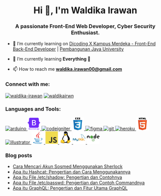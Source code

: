<h1 align="center">Hi 👋, I'm Waldika Irawan</h1>
<h3 align="center">A passionate Front-End Web Developer, Cyber Security Enthusiast.</h3>

- 🔭 I’m currently learning on [Dicoding X Kampus Merdeka - Front-End Back-End Developer](https://www.dicoding.com) | [Pembangunan Jaya University](https://www.upj.ac.id)

- 🌱 I’m currently learning **Everything 🤣**

- 📫 How to reach me **waldika.irawan00@gmail.com**

<h3 align="left">Connect with me:</h3>
<p align="left">
<a href="https://linkedin.com/in/waldika-irawan13" target="blank"><img align="center" src="https://raw.githubusercontent.com/rahuldkjain/github-profile-readme-generator/master/src/images/icons/Social/linked-in-alt.svg" alt="waldika-irawan" height="30" width="40" /></a>
<a href="https://instagram.com/waldikairwn" target="blank"><img align="center" src="https://raw.githubusercontent.com/rahuldkjain/github-profile-readme-generator/master/src/images/icons/Social/instagram.svg" alt="waldikairwn" height="30" width="40" /></a>
</p>

<h3 align="left">Languages and Tools:</h3>
<p align="left"> <a href="https://www.arduino.cc/" target="_blank" rel="noreferrer"> <img src="https://cdn.worldvectorlogo.com/logos/arduino-1.svg" alt="arduino" width="40" height="40"/> </a> <a href="https://getbootstrap.com" target="_blank" rel="noreferrer"> <img src="https://raw.githubusercontent.com/devicons/devicon/master/icons/bootstrap/bootstrap-plain-wordmark.svg" alt="bootstrap" width="40" height="40"/> </a> <a href="https://codeigniter.com" target="_blank" rel="noreferrer"> <img src="https://cdn.worldvectorlogo.com/logos/codeigniter.svg" alt="codeigniter" width="40" height="40"/> </a> <a href="https://www.w3schools.com/css/" target="_blank" rel="noreferrer"> <img src="https://raw.githubusercontent.com/devicons/devicon/master/icons/css3/css3-original-wordmark.svg" alt="css3" width="40" height="40"/> </a> <a href="https://www.figma.com/" target="_blank" rel="noreferrer"> <img src="https://www.vectorlogo.zone/logos/figma/figma-icon.svg" alt="figma" width="40" height="40"/> </a> <a href="https://git-scm.com/" target="_blank" rel="noreferrer"> <img src="https://www.vectorlogo.zone/logos/git-scm/git-scm-icon.svg" alt="git" width="40" height="40"/> </a> <a href="https://heroku.com" target="_blank" rel="noreferrer"> <img src="https://www.vectorlogo.zone/logos/heroku/heroku-icon.svg" alt="heroku" width="40" height="40"/> </a> <a href="https://www.w3.org/html/" target="_blank" rel="noreferrer"> <img src="https://raw.githubusercontent.com/devicons/devicon/master/icons/html5/html5-original-wordmark.svg" alt="html5" width="40" height="40"/> </a> <a href="https://www.adobe.com/in/products/illustrator.html" target="_blank" rel="noreferrer"> <img src="https://www.vectorlogo.zone/logos/adobe_illustrator/adobe_illustrator-icon.svg" alt="illustrator" width="40" height="40"/> </a> <a href="https://www.java.com" target="_blank" rel="noreferrer"> <img src="https://raw.githubusercontent.com/devicons/devicon/master/icons/java/java-original.svg" alt="java" width="40" height="40"/> </a> <a href="https://developer.mozilla.org/en-US/docs/Web/JavaScript" target="_blank" rel="noreferrer"> <img src="https://raw.githubusercontent.com/devicons/devicon/master/icons/javascript/javascript-original.svg" alt="javascript" width="40" height="40"/> </a> <a href="https://www.linux.org/" target="_blank" rel="noreferrer"> <img src="https://raw.githubusercontent.com/devicons/devicon/master/icons/linux/linux-original.svg" alt="linux" width="40" height="40"/> </a> <a href="https://www.mysql.com/" target="_blank" rel="noreferrer"> <img src="https://raw.githubusercontent.com/devicons/devicon/master/icons/mysql/mysql-original-wordmark.svg" alt="mysql" width="40" height="40"/> </a> <a href="https://nodejs.org" target="_blank" rel="noreferrer"> <img src="https://raw.githubusercontent.com/devicons/devicon/master/icons/nodejs/nodejs-original-wordmark.svg" alt="nodejs" width="40" height="40"/> </a> </p>

### Blog posts
<!-- BLOG-POST-LIST:START -->
- [Cara Mencari Akun Sosmed Menggunakan Sherlock](https://www.waldikairawan.com/2024/05/cara-mencari-akun-sosmed-menggunakan-sherlock.html)
- [Apa itu Hashcat: Pengertian dan Cara Menggunakannya](https://www.waldikairawan.com/2024/05/apa-itu-hashcat.html)
- [Apa itu File /etc/shadow: Pengertian dan Contohnya](https://www.waldikairawan.com/2024/05/apa-itu-file-etcshadow-pengertian-dan.html)
- [Apa itu File /etc/passwd: Pengertian dan Contoh Commandnya](https://www.waldikairawan.com/2024/05/apa-itu-file-etc-passwd.html)
- [Apa itu GraphQL: Pengertian dan Fitur Utama GraphQL](https://www.waldikairawan.com/2024/05/apa-itu-graphq.html)
<!-- BLOG-POST-LIST:END -->

